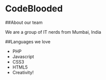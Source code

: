 CodeBlooded
================



##About our team

We are a group of IT nerds from Mumbai, India


##Languages we love
- PHP
- Javascript
- CSS3
- HTML5
- Creativity!
